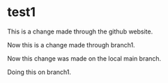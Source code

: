 # test1

This is a change made through the github website.

Now this is a change made through branch1.

Now this change was made on the local main branch.

Doing this on branch1.